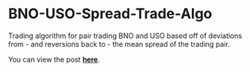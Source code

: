 # BNO-USO-Spread-Trade-Algo

Trading algorithm for pair trading BNO and USO based off of deviations from - and reversions back to - the mean spread of the trading pair. 

You can view the post **[here](https://www.quantopian.com/posts/low-vol-uncorrelated-alpha-in-pair-trading-oil-spreads)**.
